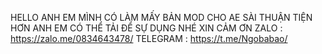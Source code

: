 HELLO ANH EM MÌNH CÓ LÀM MẤY BẢN MOD CHO AE SÀI THUẬN TIỆN HƠN ANH EM CÓ THỂ TẢI ĐỂ SỰ DỤNG NHÉ
XIN CẢM ƠN
ZALO : https://zalo.me/0834643478/
TELEGRAM : https://t.me/Ngobabao/
